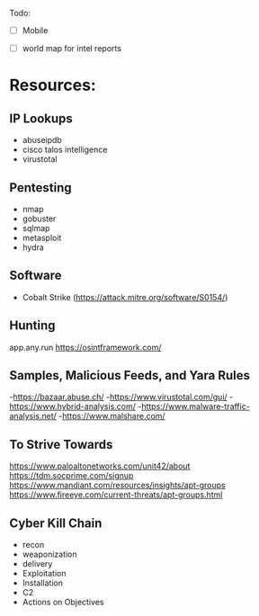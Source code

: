 

Todo:

- [ ] Mobile

- [ ] world map for intel reports


# Resources:

## IP Lookups
- abuseipdb
- cisco talos intelligence
- virustotal

## Pentesting
- nmap
- gobuster
- sqlmap
- metasploit
- hydra

## Software
- Cobalt Strike (https://attack.mitre.org/software/S0154/)

## Hunting
app.any.run
https://osintframework.com/

## Samples, Malicious Feeds, and Yara Rules
-https://bazaar.abuse.ch/
-https://www.virustotal.com/gui/
-https://www.hybrid-analysis.com/
-https://www.malware-traffic-analysis.net/
-https://www.malshare.com/

## To Strive Towards
https://www.paloaltonetworks.com/unit42/about
https://tdm.socprime.com/signup
https://www.mandiant.com/resources/insights/apt-groups
https://www.fireeye.com/current-threats/apt-groups.html

## Cyber Kill Chain
- recon 
- weaponization
- delivery
- Exploitation
- Installation
- C2
- Actions on Objectives

